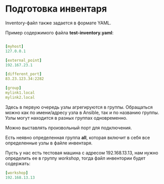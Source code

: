 # Подготовка инвентаря

Inventory-файл также задается в формате YAML.


Пример содержимого файла **test-inventory.yaml**:

```YAML

[myhost]
127.0.0.1

[external_point]
192.167.23.1

[different_port]
83.23.123.34:2282

[group]
mylink1.local
mylink2.local
```

Здесь в первую очередь узлы агрегируются в группы. Обращаться можно как по имени/адресу узла в Ansible, так и по названию группы. Узлы могут находится в разных группах одновременно.

Можно выставлять произвольный порт для подключения.

Есть неявно определенная группа **all**, которая включит в себя все определенные узлы в файле инвентаря.



Пусть у нас есть тестовая машина с адресом 192.168.13.13, нам нужно определить ее в группу *workshop*, тогда файл инвентории будет содержать:

```YAML
[workshop]
192.168.13.13
```
